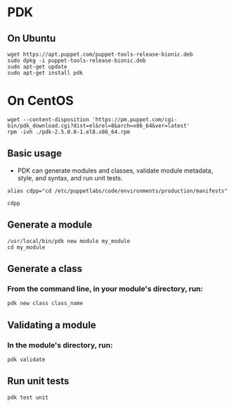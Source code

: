 # PDK
## On Ubuntu
```
wget https://apt.puppet.com/puppet-tools-release-bionic.deb
sudo dpkg -i puppet-tools-release-bionic.deb
sudo apt-get update
sudo apt-get install pdk
```

# On CentOS
```
wget --content-disposition 'https://pm.puppet.com/cgi-bin/pdk_download.cgi?dist=el&rel=8&arch=x86_64&ver=latest'
rpm -ivh ./pdk-2.5.0.0-1.el8.x86_64.rpm
```

## Basic usage
- PDK can generate modules and classes, validate module metadata, style, and syntax, and run unit tests.

```
alias cdpp="cd /etc/puppetlabs/code/environments/production/manifests"
```

```
cdpp
```

## Generate a module
```
/usr/local/bin/pdk new module my_module
cd my_module
```

## Generate a class
### From the command line, in your module's directory, run:
```
pdk new class class_name
```

## Validating a module
### In the module's directory, run:
```
pdk validate
```

## Run unit tests
```
pdk test unit
```
